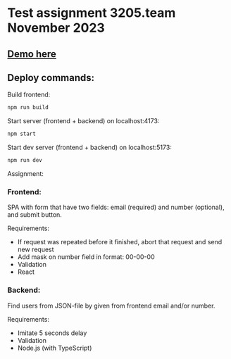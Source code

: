 # Test assignment 3205.team November 2023

## [Demo here]()

## Deploy commands:

Build frontend:

```sh
npm run build
```

Start server (frontend + backend) on localhost:4173:

```sh
npm start
```

Start dev server (frontend + backend) on localhost:5173:

```sh
npm run dev
```

Assignment:

### Frontend:

SPA with form that have two fields: email (required) and number (optional), and submit button.

Requirements:

- If request was repeated before it finished, abort that request and send new request
- Add mask on number field in format: 00-00-00
- Validation
- React

### Backend:

Find users from JSON-file by given from frontend email and/or number.

Requirements:

- Imitate 5 seconds delay
- Validation
- Node.js (with TypeScript)
